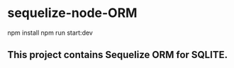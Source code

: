 # sequelize-node-ORM
npm install
npm run start:dev

## This project contains Sequelize ORM for SQLITE.
